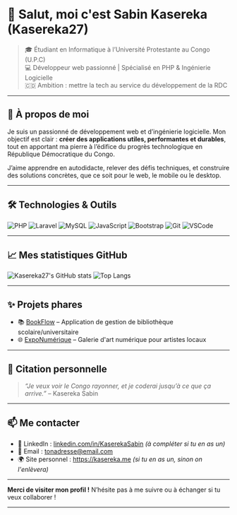 # 👋 Salut, moi c'est Sabin Kasereka (Kasereka27)

> 🎓 Étudiant en Informatique à l’Université Protestante au Congo (U.P.C)  
> 💻 Développeur web passionné | Spécialisé en PHP & Ingénierie Logicielle  
> 🇨🇩 Ambition : mettre la tech au service du développement de la RDC

---

## 🚀 À propos de moi

Je suis un passionné de développement web et d’ingénierie logicielle. Mon objectif est clair : **créer des applications utiles, performantes et durables**, tout en apportant ma pierre à l’édifice du progrès technologique en République Démocratique du Congo.

J’aime apprendre en autodidacte, relever des défis techniques, et construire des solutions concrètes, que ce soit pour le web, le mobile ou le desktop.

---

## 🛠️ Technologies & Outils

![PHP](https://img.shields.io/badge/-PHP-777BB4?style=flat&logo=php&logoColor=white)
![Laravel](https://img.shields.io/badge/-Laravel-FF2D20?style=flat&logo=laravel&logoColor=white)
![MySQL](https://img.shields.io/badge/-MySQL-00758F?style=flat&logo=mysql&logoColor=white)
![JavaScript](https://img.shields.io/badge/-JavaScript-F7DF1E?style=flat&logo=javascript&logoColor=black)
![Bootstrap](https://img.shields.io/badge/-Bootstrap-7952B3?style=flat&logo=bootstrap&logoColor=white)
![Git](https://img.shields.io/badge/-Git-F05032?style=flat&logo=git&logoColor=white)
![VSCode](https://img.shields.io/badge/-VSCode-007ACC?style=flat&logo=visual-studio-code&logoColor=white)

---

## 📈 Mes statistiques GitHub

![Kasereka27's GitHub stats](https://github-readme-stats.vercel.app/api?username=Kasereka27&show_icons=true&theme=tokyonight&hide=issues)
![Top Langs](https://github-readme-stats.vercel.app/api/top-langs/?username=Kasereka27&layout=compact&theme=tokyonight)

---

## ✨ Projets phares

- 📚 [BookFlow](https://github.com/Kasereka27/BookFlow) – Application de gestion de bibliothèque scolaire/universitaire
- 🌐 [ExpoNumérique](https://github.com/Kasereka27/ExpoNumerique) – Galerie d'art numérique pour artistes locaux

---

## 📖 Citation personnelle

> *“Je veux voir le Congo rayonner, et je coderai jusqu’à ce que ça arrive.”* – Kasereka Sabin

---

## 📫 Me contacter

- 💼 LinkedIn : [linkedin.com/in/KaserekaSabin](#) _(à compléter si tu en as un)_
- 📧 Email : tonadresse@email.com
- 🌍 Site personnel : https://kasereka.me _(si tu en as un, sinon on l'enlèvera)_

---

**Merci de visiter mon profil !** N’hésite pas à me suivre ou à échanger si tu veux collaborer !

---
